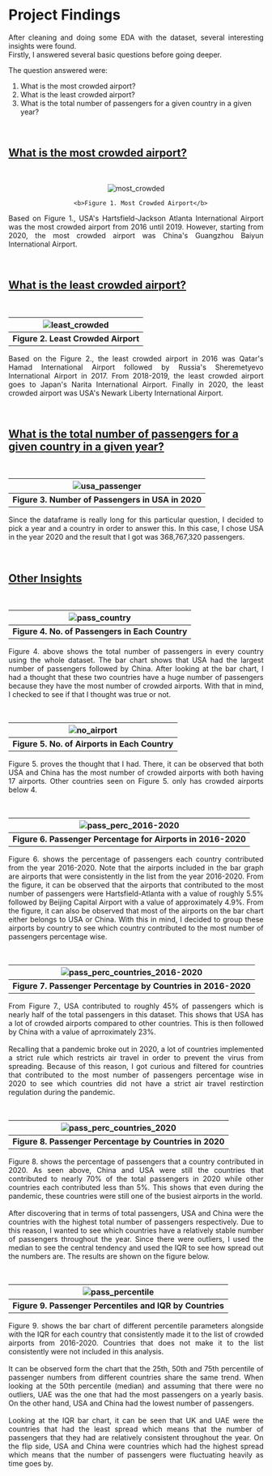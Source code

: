 # Project Findings

<p style="text-align: justify">
After cleaning and doing some EDA with the dataset, several interesting insights were found. <br>
Firstly, I answered several basic questions before going deeper.

The question answered were: <br>

1. What is the most crowded airport?
2. What is the least crowded airport?
3. What is the total number of passengers for a given country in a given year?
</p>
<br>

## <u><b>What is the most crowded airport?</b></u>

<br>
<div align="center">

 ![most_crowded](images/most_crowded_by_year.png "Most Crowded Airport by Year") 

                      <b>Figure 1. Most Crowded Airport</b>                      

</div>

<p style="text-align: justify">
Based on Figure 1., USA's Hartsfield-Jackson Atlanta International Airport was the most crowded airport from 2016 until 2019. However, starting from 2020, the most crowded airport was China's Guangzhou Baiyun International Airport.
</p>

<br>

## <u><b>What is the least crowded airport?</b></u>

<br>
<div align="center">

| ![least_crowded](images/least_crowded_by_year.png "Least Crowded Airport by Year") |
| :--------------------------------------------------------------------------------: |
|                       <b>Figure 2. Least Crowded Airport</b>                       |

</div>
<p style="text-align: justify">
Based on the Figure 2., the least crowded airport in 2016 was Qatar's Hamad International Airport followed by Russia's Sheremetyevo International Airport in 2017. From 2018-2019, the least crowded airport goes to Japan's Narita International Airport. Finally in 2020, the least crowded airport was USA's Newark Liberty International Airport.
</p>
<br>

## <u><b>What is the total number of passengers for a given country in a given year?</b></u>

<br>
<div align="center">

| ![usa_passenger](images/usa_2020_passenger_count.png "Least Crowded Airport by Year") |
| :-----------------------------------------------------------------------------------: |
|                 <b>Figure 3. Number of Passengers in USA in 2020</b>                  |

</div>

<p style="text-align: justify">
Since the dataframe is really long for this particular question, I decided to pick a year and a country in order to answer this. In this case, I chose USA in the year 2020 and the result that I got was 368,767,320 passengers.
</p>
<br>

## <u><b>Other Insights</b></u>

<br>

<div align="center">

| ![pass_country](images/no_of_passengers_per_country.png "No. of Passengers in Each Country") |
| :------------------------------------------------------------------------------------------: |
|                      <b>Figure 4. No. of Passengers in Each Country</b>                      |

</div>

<p style="text-align: justify">
Figure 4. above shows the total number of passengers in every country using the whole dataset. The bar chart shows that USA had the largest number of passengers followed by China. After looking at the bar chart, I had a thought that these two countries have a huge number of passengers because they have the most number of crowded airports. With that in mind, I checked to see if that I thought was true or not.
</p>
<br>

<div align="center">

| ![no_airport](images/number_of_unique_airports.png "No. of Passengers in Each Country") |
| :-------------------------------------------------------------------------------------: |
|                    <b>Figure 5. No. of Airports in Each Country</b>                     |

</div>

<p style="text-align: justify">
Figure 5. proves the thought that I had. There, it can be observed that both USA and China has the most number of crowded airports with both having 17 airports. Other countries seen on Figure 5. only has crowded airports below 4.
</p>
<br>

<div align="center">

| ![pass_perc_2016-2020](images/passenger_percentage_2016-2020.png "Passenger Percentage for Airports in 2016-2020") |
| :----------------------------------------------------------------------------------------------------------------: |
|                          <b>Figure 6. Passenger Percentage for Airports in 2016-2020</b>                           |

</div>

<p style="text-align: justify">
Figure 6. shows the percentage of passengers each country contributed from the year 2016-2020. Note that the airports included in the bar graph are airports that were consistently in the list from the year 2016-2020. From the figure, it can be observed that the airports that contributed to the most number of passengers were Hartsfield-Atlanta with a value of roughly 5.5% followed by Beijing Capital Airport with a value of approximately 4.9%. From the figure, it can also be observed that most of the airports on the bar chart either belongs to USA or China. With this in mind, I decided to group these airports by country to see which country contributed to the most number of passengers percentage wise.
</p>
<br>

<div align="center">

| ![pass_perc_countries_2016-2020](images/passenger_percentage_countries_2016-2020.png "Passenger Percentage by Countries in 2016-2020") |
| :------------------------------------------------------------------------------------------------------------------------------------: |
|                                    <b>Figure 7. Passenger Percentage by Countries in 2016-2020</b>                                     |

</div>

<p style="text-align: justify">
From Figure 7., USA contributed to roughly 45% of passengers which is nearly half of the total passengers in this dataset. This shows that USA has a lot of crowded airports compared to other countries. This is then followed by China with a value of aprroximately 23%.
<br><br>
Recalling that a pandemic broke out in 2020, a lot of countries implemented a strict rule which restricts air travel in order to prevent the virus from spreading. Because of this reason, I got curious and filtered for countries that contributed to the most number of passengers percentage wise in 2020 to see which countries did not have a strict air travel restirction regulation during the pandemic.
</p>
<br>

<div align="center">

| ![pass_perc_countries_2020](images/passenger_percentage_countries_2020.png "Passenger Percentage by Countries in 2020") |
| :---------------------------------------------------------------------------------------------------------------------: |
|                               <b>Figure 8. Passenger Percentage by Countries in 2020</b>                                |

</div>

<p style="text-align: justify">
Figure 8. shows the percentage of passengers that a country contributed in 2020. As seen above, China and USA were still the countries that contributed to nearly 70% of the total passengers in 2020 while other countries each contributed less than 5%. This shows that even during the pandemic, these countries were still one of the busiest airports in the world.
<br><br>
After discovering that in terms of total passengers, USA and China were the countries with the highest total number of passengers respectively. Due to this reason, I wanted to see which countries have a relatively stable number of passengers throughout the year. Since there were outliers, I used the median to see the central tendency and used the IQR to see how spread out the numbers are. The results are shown on the figure below.
</p>
<br>

<div align="center">

| ![pass_percentile](images/percentiles_by_country.png "Passenger Percentiles and IQR by Countries") |
| :------------------------------------------------------------------------------------------------: |
|                    <b>Figure 9. Passenger Percentiles and IQR by Countries</b>                     |

</div>

<p style="text-align: justify">
Figure 9. shows the bar chart of different percentile parameters alongside with the IQR for each country that consistently made it to the list of crowded airports from 2016-2020. Countries that does not make it to the list consistently were not included in this analysis. 
<br><br>
It can be observed form the chart that the 25th, 50th and 75th percentile of passenger numbers from different countries share the same trend. When looking at the 50th percentile (median) and assuming that there were no outliers, UAE was the one that had the most passengers on a yearly basis. On the other hand, USA and China had the lowest number of passengers. 
<br><br>
Looking at the IQR bar chart, it can be seen that UK and UAE were the countries that had the least spread which means that the number of passengers that they had are relatively consistent throughout the year. On the flip side, USA and China were countries which had the highest spread which means that the number of passengers were fluctuating heavily as time goes by.
</p>
<br>
